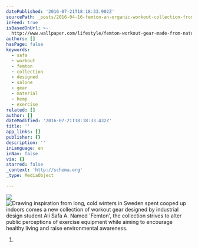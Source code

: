 ```yaml
---
datePublished: '2016-07-21T18:18:33.902Z'
sourcePath: _posts/2016-04-16-femton-an-organic-workout-collection-from-ali-safa-a-and.md
inFeed: true
isBasedOnUrl: >-
  http://www.wallpaper.com/lifestyle/femton-workout-gear-made-from-natural-materials-analogue-ways
authors: []
hasPage: false
keywords:
  - safa
  - workout
  - femton
  - collection
  - designed
  - salone
  - gear
  - material
  - hemp
  - exercise
related: []
author: []
dateModified: '2016-07-21T18:18:33.432Z'
title: ''
app_links: []
publisher: {}
description: ''
inLanguage: en
inNav: false
via: {}
starred: false
_context: 'http://schema.org'
_type: MediaObject

---
```

![](https://the-grid-user-content.s3-us-west-2.amazonaws.com/fdb6c7a4-6fed-4596-bc7f-1c1750861002.png)
![Drawing inspiration from long, cold winters in Sweden spent cooped up indoors comes a new collection of workout gear designed by industrial design student Ali Safa A. Named 'Femton', the collection strives to alter public perceptions of exercise equipment while aiming to encourage healthy living and raise environmental awareness.](https://s3-us-west-2.amazonaws.com/the-grid-img/p/3b91b32e8a7e4d3890e4bb1ad6b4f9d6689d6f04.jpg)

1.